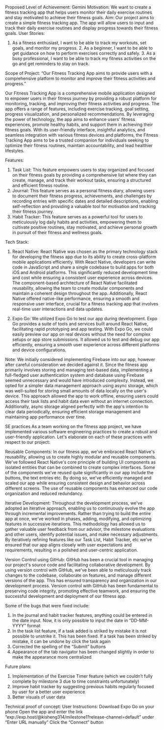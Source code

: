 Proposed Level of Achievement: 
Gemini
Motivation:
We want to create a fitness tracking app that helps users monitor their daily exercise routines and stay motivated to achieve their fitness goals. 
Aim: 
Our project aims to create a simple fitness tracking app. The app will allow users to input and track their daily exercise routines and display progress towards their fitness goals. 
User Stories: 
1. As a fitness enthusiast, I want to be able to track my workouts, set goals, and monitor my progress. 2. As a beginner, I want to be able to get guidance on how to perform exercises correctly and safely. 3. As a busy professional, I want to be able to track my fitness activities on the go and get reminders to stay on track. 

Scope of Project:
“Our Fitness Tracking App aims to provide users with a comprehensive platform to monitor and improve their fitness activities and progress.”

Our Fitness Tracking App is a comprehensive mobile application designed to empower users in their fitness journey by providing a robust platform for monitoring, tracking, and improving their fitness activities and progress. The app offers a range of features, including exercise tracking, goal setting, progress visualization, and personalized recommendations. By leveraging the power of technology, the app aims to enhance users' fitness experiences, promote healthy habits, and support them in achieving their fitness goals. With its user-friendly interface, insightful analytics, and seamless integration with various fitness devices and platforms, the Fitness Tracking App aims to be a trusted companion for individuals seeking to optimize their fitness routines, maintain accountability, and lead healthier lifestyles.

Features:
1) Task List: This feature empowers users to stay organized and focused on their fitness goals by providing a comprehensive list where they can create, manage, and track their workout tasks, ensuring a structured and efficient fitness routine.
2) Journal:  This feature serves as a personal fitness diary, allowing users to document their fitness progress, achievements, and challenges by recording entries with specific dates and detailed descriptions, enabling self-reflection and providing a valuable tool for motivation and tracking their fitness journey.
3) Habit Tracker: This feature serves as a powerful tool for users to meticulously log daily habits and activities, empowering them to cultivate positive routines, stay motivated, and achieve personal growth in pursuit of their fitness and wellness goals.



Tech Stack: 
1) React Native:
React Native was chosen as the primary technology stack for developing the fitness app due to its ability to create cross-platform mobile applications efficiently. With React Native, developers can write code in JavaScript and share a single codebase to build apps for both iOS and Android platforms. This significantly reduced development time and cost while ensuring a consistent user experience across devices. The component-based architecture of React Native facilitated reusability, allowing the team to create modular components and maintain a coherent design throughout the app. Additionally, React Native offered native-like performance, ensuring a smooth and responsive user interface, crucial for a fitness tracking app that involves real-time user interactions and data updates.

2) Expo Go:
We utilized Expo Go to test our app during development. Expo Go provides a suite of tools and services built around React Native, facilitating rapid prototyping and app testing. With Expo Go, we could easily preview our app on real devices without the need for complex setups or app store submissions. It allowed us to test and debug our app efficiently, ensuring a smooth user experience across different platforms and device configurations. 

Note:
We initially considered implementing Firebase into our app, however after careful consideration we decided against it. Since the fitness app primarily involves storing and managing text-based data, implementing a full-fledged user authentication system and database using Firebase seemed unnecessary and would have introduced complexity. Instead, we opted for a simpler data management approach using async storage, which was well-suited for storing small amounts of data locally on the user's device. This approach allowed the app to work offline, ensuring users could access their task lists and habit data even without an internet connection. Additionally, async storage aligned perfectly with the app's intention to clear data periodically, ensuring efficient storage management and maintaining app performance over time.


SE practices
As a team working on the fitness app project, we have implemented various software engineering practices to create a robust and user-friendly application. Let's elaborate on each of these practices with respect to our project:

Reusable Components: In our fitness app, we've embraced React Native's reusability, allowing us to create highly modular and reusable components. We've followed React Native's core principle of building UI components as isolated entities that can be combined to create complex interfaces. Some of the components we’ve reused quite significantly in our app include the buttons, the text entries etc. By doing so, we've efficiently managed and scaled our app while ensuring consistent design and behavior across different screens. The use of reusable components has enhanced our code organization and reduced redundancy.

Iterative Development: Throughout the development process, we've adopted an iterative approach, enabling us to continuously evolve the app through incremental improvements. Rather than trying to build the entire app at once, we've worked in phases, adding, modifying, and optimizing features in successive iterations. This methodology has allowed us to gather valuable user feedback from our advisor, the milestone evaluations and other users, identify potential issues, and make necessary adjustments. By iteratively refining features like our Task List, Habit Tracker, etc we've ensured that our app aligns closely with user expectations and requirements, resulting in a polished and user-centric application.

Version Control using GitHub: GitHub has been a crucial tool in managing our project's source code and facilitating collaborative development. By using version control with GitHub, we've been able to meticulously track changes to the codebase, collaborate on features, and manage different versions of the app. This has ensured transparency and organization in our development process. Version control with GitHub has been fundamental to preserving code integrity, promoting effective teamwork, and ensuring the successful development and deployment of our fitness app.

Some of the bugs that were fixed include:
1) In the journal and habit tracker features, anything could be entered in the date input. Now, it is only possible to input the date in “DD-MM-YYYY” format
2) In the task list feature, if a task added is striked by mistake it is not possible to unstrike it. This has been fixed. If a task has been striked by mistake, it can be undone by click the task again
3) Corrected the spelling of the “Submit” buttons
4) Appearance of the tab navigator has been changed slightly in order to make the appearance more centralized

Future plans:
1) Implementation of the Exercise Timer feature (which we couldn’t fully complete by milestone 3 due to time constraints unfortunately) 
2) Improve habit tracker by suggesting  previous habits regularly focused by user for a better user experience
3) Better visuals of user data


Technical proof of concept:
User Instructions:
Download Expo Go on your phone
Open the app and enter the link “exp://exp.host/@kisheng314/milestone1?release-channel=default” under “Enter URL manually”
Click the “Connect” button

